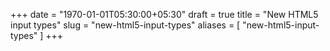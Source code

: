 +++
date = "1970-01-01T05:30:00+05:30"
draft = true
title = "New HTML5 input types"
slug = "new-html5-input-types"
aliases = [
	"new-html5-input-types"
]
+++

